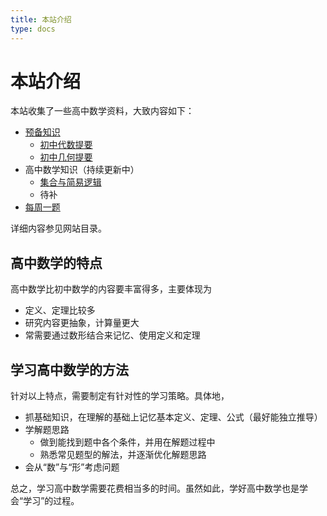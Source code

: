 ```yaml
---
title: 本站介绍
type: docs
---
```


# 本站介绍

本站收集了一些高中数学资料，大致内容如下：

- [预备知识](/docs/1-prerequisite)
  - [初中代数提要](/docs/1-prerequisite/1-1-algebra)
  - [初中几何提要](/docs/1-prerequisite/1-2-geometry)
- 高中数学知识（持续更新中）
  - [集合与简易逻辑](/docs/2-set-logic)
  - 待补
- [每周一题](/posts)

详细内容参见网站目录。

## 高中数学的特点

高中数学比初中数学的内容要丰富得多，主要体现为

- 定义、定理比较多
- 研究内容更抽象，计算量更大
- 常需要通过数形结合来记忆、使用定义和定理

## 学习高中数学的方法

针对以上特点，需要制定有针对性的学习策略。具体地，

- 抓基础知识，在理解的基础上记忆基本定义、定理、公式（最好能独立推导）
- 学解题思路
  - 做到能找到题中各个条件，并用在解题过程中
  - 熟悉常见题型的解法，并逐渐优化解题思路
- 会从“数”与“形”考虑问题

总之，学习高中数学需要花费相当多的时间。虽然如此，学好高中数学也是学会“学习”的过程。